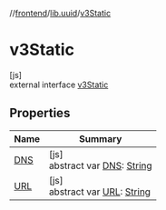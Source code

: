 //[frontend](../../../index.md)/[lib.uuid](../index.md)/[v3Static](index.md)

# v3Static

[js]\
external interface [v3Static](index.md)

## Properties

| Name | Summary |
|---|---|
| [DNS](-d-n-s.md) | [js]<br>abstract var [DNS](-d-n-s.md): [String](https://kotlinlang.org/api/latest/jvm/stdlib/kotlin/-string/index.html) |
| [URL](-u-r-l.md) | [js]<br>abstract var [URL](-u-r-l.md): [String](https://kotlinlang.org/api/latest/jvm/stdlib/kotlin/-string/index.html) |
